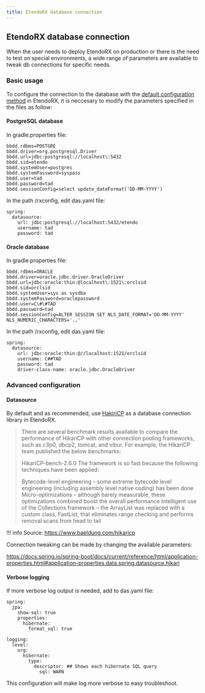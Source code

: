 ```yaml
---
title: EtendoRX database connection
---
```

## EtendoRX database connection

When the user needs to deploy EtendoRX on production or there is the need to test on special environments, a wide range of parameters are available to tweak db connections for specific needs. 

### Basic usage



To configure the connection to the database with the [default configuration method](https://en/technical-documentation/etendo-environment/platform/etendorx-config-server) in EtendoRX, it is neccesary to modify the parameters specified in the files as follow: 


#### PostgreSQL database

In gradle.properties file:

```
bbdd.rdbms=POSTGRE
bbdd.driver=org.postgresql.Driver
bbdd.url=jdbc:postgresql://localhost\:5432
bbdd.sid=etendo
bbdd.systemUser=postgres
bbdd.systemPassword=syspass
bbdd.user=tad
bbdd.password=tad
bbdd.sessionConfig=select update_dateFormat('DD-MM-YYYY')
```

In the path /rxconfig, edit das.yaml file:

```
spring:
  datasource:
    url: jdbc:postgresql://localhost:5432/etendo
    username: tad
    password: tad
```

#### Oracle database

In gradle.properties file:

```
bbdd.rdbms=ORACLE
bbdd.driver=oracle.jdbc.driver.OracleDriver
bbdd.url=jdbc:oracle:thin:@localhost\:1521\:orclsid
bbdd.sid=orclsid
bbdd.systemUser=sys as sysdba
bbdd.systemPassword=oraclepassword
bbdd.user=C\#\#TAD
bbdd.password=tad
bbdd.sessionConfig=ALTER SESSION SET NLS_DATE_FORMAT='DD-MM-YYYY' NLS_NUMERIC_CHARACTERS='.,'
```

In the path /rxconfig, edit das.yaml file:

```
spring:
  datasource:
    url: jdbc:oracle:thin:@//localhost:1521/orclsid
    username: C##TAD
    password: tad
    driver-class-name: oracle.jdbc.OracleDriver
```

### Advanced configuration

#### Datasource

By default and as recommended, use [HakiriCP](https://github.com/brettwooldridge/HikariCP) as a database connection library in EtendoRX.

> There are several benchmark results available to compare the performance of HikariCP with other connection pooling frameworks, such as c3p0, dbcp2, tomcat, and vibur. For example, the HikariCP team published the below benchmarks:
> 
> HikariCP-bench-2.6.0
> The framework is so fast because the following techniques have been applied:
> 
> Bytecode-level engineering – some extreme bytecode level engineering (including assembly level native coding) has been done
> Micro-optimizations – although barely measurable, these optimizations combined boost the overall performance
> Intelligent use of the Collections framework – the ArrayList<Statement> was replaced with a custom class, FastList, that eliminates range checking and performs removal scans from head to tail
>
!!! info
     Source: https://www.baeldung.com/hikaricp

Connection tweaking can be made by changing the available parameters:

https://docs.spring.io/spring-boot/docs/current/reference/html/application-properties.html#application-properties.data.spring.datasource.hikari

#### Verbose logging
  
If more verbose log output is needed, add to das.yaml file:

```
spring:
  jpa:
    show-sql: true
    properties:
      hibernate:
        format_sql: true
  
logging:
  level:
    org:
      hibernate:
        type:
          descriptor: ## Shows each hibernate SQL query
            sql: WARN

```

This configuration will make log more verbose to easy troubleshoot.
  
  
  
  
